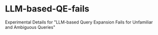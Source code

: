 # LLM-based-QE-fails
Experimental Details for "LLM-based Query Expansion Fails for Unfamiliar and Ambiguous Queries"
